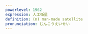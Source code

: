```yaml
---
powerlevel: 1962
expression: 人工衛星
definition: (n) man-made satellite
pronunciation: じんこうえいせい
---
```

